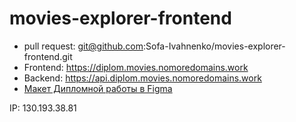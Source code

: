 # movies-explorer-frontend
- pull request: git@github.com:Sofa-Ivahnenko/movies-explorer-frontend.git
- Frontend: https://diplom.movies.nomoredomains.work
- Backend: https://api.diplom.movies.nomoredomains.work
- [Макет Дипломной работы в Figma](https://www.figma.com/file/ipcOMafEhdScym4b819MTW/Diploma-(Copy)?type=design&node-id=932%3A4182&mode=design&t=gzebBQsjZugEylgV-1)

IP: 130.193.38.81